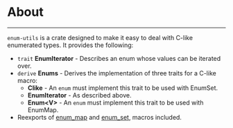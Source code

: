 # About
---
`enum-utils` is a crate designed to make it easy to deal with C-like enumerated types. It provides the following:
* `trait` **EnumIterator** - Describes an enum whose values can be iterated over.
* `derive` **Enums** - Derives the implementation of three traits for a C-like macro:
    * **Clike** - An `enum` must implement this trait to be used with EnumSet.
    * **EnumIterator** - As described above.
    * **Enum\<V>**  - An `enum` must implement this trait to be used with EnumMap.
* Reexports of [enum_map](https://crates.io/crates/enum-map) and [enum_set](https://crates.io/crates/enum-set), macros included.